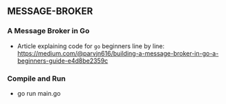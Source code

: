## MESSAGE-BROKER
### A Message Broker in Go

- Article explaining code for `go` beginners line by line: https://medium.com/@parvjn616/building-a-message-broker-in-go-a-beginners-guide-e4d8be2359c

### Compile and Run
- go run main.go 
